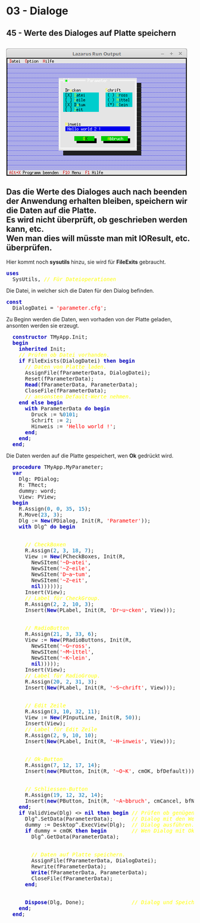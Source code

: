 # 03 - Dialoge
## 45 - Werte des Dialoges auf Platte speichern
<img src="image.png" alt="Selfhtml"><br><br>
Das die Werte des Dialoges auch nach beenden der Anwendung erhalten bleiben, speichern wir die Daten auf die Platte.<br>
Es wird nicht überprüft, ob geschrieben werden kann, etc.<br>
Wen man dies will müsste man mit <b>IOResult</b>, etc. überprüfen.<br>
---
Hier kommt noch <b>sysutils</b> hinzu, sie wird für <b>FileExits</b> gebraucht.<br>
<pre><code=pascal><b><font color="0000BB">uses</font></b>
  SysUtils, <i><font color="#FFFF00">// Für Dateioperationen</font></i></code></pre>
Die Datei, in welcher sich die Daten für den Dialog befinden.<br>
<pre><code=pascal><b><font color="0000BB">const</font></b>
  DialogDatei = <font color="#FF0000">'parameter.cfg'</font>;</code></pre>
Zu Beginn werden die Daten, wen vorhaden von der Platte geladen, ansonten werden sie erzeugt.<br>
<pre><code=pascal>  <b><font color="0000BB">constructor</font></b> TMyApp.Init;
  <b><font color="0000BB">begin</font></b>
    <b><font color="0000BB">inherited</font></b> Init;
    <i><font color="#FFFF00">// Prüfen ob Datei vorhanden.</font></i>
    <b><font color="0000BB">if</font></b> FileExists(DialogDatei) <b><font color="0000BB">then</font></b> <b><font color="0000BB">begin</font></b>
      <i><font color="#FFFF00">// Daten von Platte laden.</font></i>
      AssignFile(fParameterData, DialogDatei);
      Reset(fParameterData);
      <b><font color="0000BB">Read</font></b>(fParameterData, ParameterData);
      CloseFile(fParameterData);
      <i><font color="#FFFF00">// ansonsten Default-Werte nehmen.</font></i>
    <b><font color="0000BB">end</font></b> <b><font color="0000BB">else</font></b> <b><font color="0000BB">begin</font></b>
      <b><font color="0000BB">with</font></b> ParameterData <b><font color="0000BB">do</font></b> <b><font color="0000BB">begin</font></b>
        Druck := %<font color="#0077BB">0101</font>;
        Schrift := <font color="#0077BB">2</font>;
        Hinweis := <font color="#FF0000">'Hello world !'</font>;
      <b><font color="0000BB">end</font></b>;
    <b><font color="0000BB">end</font></b>;
  <b><font color="0000BB">end</font></b>;</code></pre>
Die Daten werden auf die Platte gespeichert, wen <b>Ok</b> gedrückt wird.<br>
<pre><code=pascal>  <b><font color="0000BB">procedure</font></b> TMyApp.MyParameter;
  <b><font color="0000BB">var</font></b>
    Dlg: PDialog;
    R: TRect;
    dummy: word;
    View: PView;
  <b><font color="0000BB">begin</font></b>
    R.Assign(<font color="#0077BB">0</font>, <font color="#0077BB">0</font>, <font color="#0077BB">35</font>, <font color="#0077BB">15</font>);
    R.Move(<font color="#0077BB">23</font>, <font color="#0077BB">3</font>);
    Dlg := <b><font color="0000BB">New</font></b>(PDialog, Init(R, <font color="#FF0000">'Parameter'</font>));
    <b><font color="0000BB">with</font></b> Dlg^ <b><font color="0000BB">do</font></b> <b><font color="0000BB">begin</font></b>
<br>
      <i><font color="#FFFF00">// CheckBoxen</font></i>
      R.Assign(<font color="#0077BB">2</font>, <font color="#0077BB">3</font>, <font color="#0077BB">18</font>, <font color="#0077BB">7</font>);
      View := <b><font color="0000BB">New</font></b>(PCheckBoxes, Init(R,
        NewSItem(<font color="#FF0000">'~D~atei'</font>,
        NewSItem(<font color="#FF0000">'~Z~eile'</font>,
        NewSItem(<font color="#FF0000">'D~a~tum'</font>,
        NewSItem(<font color="#FF0000">'~Z~eit'</font>,
        <b><font color="0000BB">nil</font></b>))))));
      Insert(View);
      <i><font color="#FFFF00">// Label für CheckGroup.</font></i>
      R.Assign(<font color="#0077BB">2</font>, <font color="#0077BB">2</font>, <font color="#0077BB">10</font>, <font color="#0077BB">3</font>);
      Insert(<b><font color="0000BB">New</font></b>(PLabel, Init(R, <font color="#FF0000">'Dr~u~cken'</font>, View)));
<br>
      <i><font color="#FFFF00">// RadioButton</font></i>
      R.Assign(<font color="#0077BB">21</font>, <font color="#0077BB">3</font>, <font color="#0077BB">33</font>, <font color="#0077BB">6</font>);
      View := <b><font color="0000BB">New</font></b>(PRadioButtons, Init(R,
        NewSItem(<font color="#FF0000">'~G~ross'</font>,
        NewSItem(<font color="#FF0000">'~M~ittel'</font>,
        NewSItem(<font color="#FF0000">'~K~lein'</font>,
        <b><font color="0000BB">nil</font></b>)))));
      Insert(View);
      <i><font color="#FFFF00">// Label für RadioGroup.</font></i>
      R.Assign(<font color="#0077BB">20</font>, <font color="#0077BB">2</font>, <font color="#0077BB">31</font>, <font color="#0077BB">3</font>);
      Insert(<b><font color="0000BB">New</font></b>(PLabel, Init(R, <font color="#FF0000">'~S~chrift'</font>, View)));
<br>
      <i><font color="#FFFF00">// Edit Zeile</font></i>
      R.Assign(<font color="#0077BB">3</font>, <font color="#0077BB">10</font>, <font color="#0077BB">32</font>, <font color="#0077BB">11</font>);
      View := <b><font color="0000BB">New</font></b>(PInputLine, Init(R, <font color="#0077BB">50</font>));
      Insert(View);
      <i><font color="#FFFF00">// Label für Edit Zeile</font></i>
      R.Assign(<font color="#0077BB">2</font>, <font color="#0077BB">9</font>, <font color="#0077BB">10</font>, <font color="#0077BB">10</font>);
      Insert(<b><font color="0000BB">New</font></b>(PLabel, Init(R, <font color="#FF0000">'~H~inweis'</font>, View)));
<br>
      <i><font color="#FFFF00">// Ok-Button</font></i>
      R.Assign(<font color="#0077BB">7</font>, <font color="#0077BB">12</font>, <font color="#0077BB">17</font>, <font color="#0077BB">14</font>);
      Insert(<b><font color="0000BB">new</font></b>(PButton, Init(R, <font color="#FF0000">'~O~K'</font>, cmOK, bfDefault)));
<br>
      <i><font color="#FFFF00">// Schliessen-Button</font></i>
      R.Assign(<font color="#0077BB">19</font>, <font color="#0077BB">12</font>, <font color="#0077BB">32</font>, <font color="#0077BB">14</font>);
      Insert(<b><font color="0000BB">new</font></b>(PButton, Init(R, <font color="#FF0000">'~A~bbruch'</font>, cmCancel, bfNormal)));
    <b><font color="0000BB">end</font></b>;
    <b><font color="0000BB">if</font></b> ValidView(Dlg) <> <b><font color="0000BB">nil</font></b> <b><font color="0000BB">then</font></b> <b><font color="0000BB">begin</font></b> <i><font color="#FFFF00">// Prüfen ob genügend Speicher.</font></i>
      Dlg^.SetData(ParameterData);      <i><font color="#FFFF00">// Dialog mit den Werten laden.</font></i>
      dummy := Desktop^.ExecView(Dlg);  <i><font color="#FFFF00">// Dialog ausführen.</font></i>
      <b><font color="0000BB">if</font></b> dummy = cmOK <b><font color="0000BB">then</font></b> <b><font color="0000BB">begin</font></b>        <i><font color="#FFFF00">// Wen Dialog mit Ok beenden, dann Daten vom Dialog in Record laden.</font></i>
        Dlg^.GetData(ParameterData);
<br>
        <i><font color="#FFFF00">// Daten auf Platte speichern.</font></i>
        AssignFile(fParameterData, DialogDatei);
        Rewrite(fParameterData);
        <b><font color="0000BB">Write</font></b>(fParameterData, ParameterData);
        CloseFile(fParameterData);
      <b><font color="0000BB">end</font></b>;
<br>
      <b><font color="0000BB">Dispose</font></b>(Dlg, Done);               <i><font color="#FFFF00">// Dialog und Speicher frei geben.</font></i>
    <b><font color="0000BB">end</font></b>;
  <b><font color="0000BB">end</font></b>;</code></pre>
<br>
